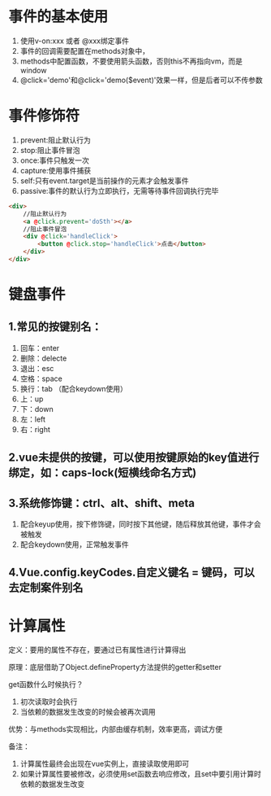 # 事件的基本使用

1. 使用v-on:xxx 或者 @xxx绑定事件
2. 事件的回调需要配置在methods对象中，
3. methods中配置函数，不要使用箭头函数，否则this不再指向vm，而是window
4. @click='demo'和@click='demo($event)'效果一样，但是后者可以不传参数

# 事件修饰符

1. prevent:阻止默认行为
2. stop:阻止事件冒泡
3. once:事件只触发一次
4. capture:使用事件捕获
5. self:只有event.target是当前操作的元素才会触发事件
6. passive:事件的默认行为立即执行，无需等待事件回调执行完毕

```html
<div>
    //阻止默认行为
    <a @click.prevent='doSth'></a>
    //阻止事件冒泡
    <div @click='handleClick'>
        <button @click.stop='handleClick'>点击</button>
    </div>
</div>
```

# 键盘事件

## 1.常见的按键别名：

1. 回车：enter
2. 删除：delecte
3. 退出：esc
4. 空格：space
5. 换行：tab （配合keydown使用）
6. 上：up
7. 下：down
8. 左：left
9. 右：right

## 2.vue未提供的按键，可以使用按键原始的key值进行绑定，如：caps-lock(短横线命名方式)

## 3.系统修饰键：ctrl、alt、shift、meta

1. 配合keyup使用，按下修饰键，同时按下其他键，随后释放其他键，事件才会被触发
2. 配合keydown使用，正常触发事件

## 4.Vue.config.keyCodes.自定义键名 = 键码，可以去定制案件别名

# 计算属性

定义：要用的属性不存在，要通过已有属性进行计算得出

原理：底层借助了Object.defineProperty方法提供的getter和setter

get函数什么时候执行？

1. 初次读取时会执行
2. 当依赖的数据发生改变的时候会被再次调用

优势：与methods实现相比，内部由缓存机制，效率更高，调试方便

备注：

1. 计算属性最终会出现在vue实例上，直接读取使用即可
2. 如果计算属性要被修改，必须使用set函数去响应修改，且set中要引用计算时依赖的数据发生改变








